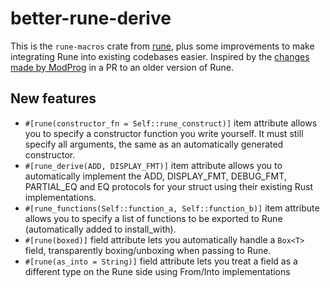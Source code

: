 # better-rune-derive

This is the `rune-macros` crate from [rune](https://github.com/rune-rs/rune), plus some improvements to make integrating Rune into existing codebases easier. Inspired by the [changes made by ModProg](https://github.com/ModProg/rune) in a PR to an older version of Rune.

## New features

-   `#[rune(constructor_fn = Self::rune_construct)]` item attribute allows you to specify a constructor function you write yourself. It must still specify all arguments, the same as an automatically generated constructor.
-   `#[rune_derive(ADD, DISPLAY_FMT)]` item attribute allows you to automatically implement the ADD, DISPLAY_FMT, DEBUG_FMT, PARTIAL_EQ and EQ protocols for your struct using their existing Rust implementations.
-   `#[rune_functions(Self::function_a, Self::function_b)]` item attribute allows you to specify a list of functions to be exported to Rune (automatically added to install_with).
-   `#[rune(boxed)]` field attribute lets you automatically handle a `Box<T>` field, transparently boxing/unboxing when passing to Rune.
-   `#[rune(as_into = String)]` field attribute lets you treat a field as a different type on the Rune side using From/Into implementations
